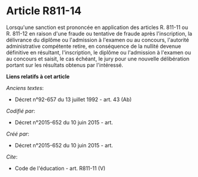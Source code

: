 # Article R811-14

Lorsqu'une sanction est prononcée en application des articles R. 811-11 ou R. 811-12 en raison d'une fraude ou tentative de
fraude après l'inscription, la délivrance du diplôme ou l'admission à l'examen ou au concours, l'autorité administrative
compétente retire, en conséquence de la nullité devenue définitive en résultant, l'inscription, le diplôme ou l'admission à
l'examen ou au concours et saisit, le cas échéant, le jury pour une nouvelle délibération portant sur les résultats obtenus
par l'intéressé.

**Liens relatifs à cet article**

_Anciens textes_:

  - Décret n°92-657 du 13 juillet 1992 - art. 43 (Ab)

_Codifié par_:

  - Décret n°2015-652 du 10 juin 2015 - art.

_Créé par_:

  - Décret n°2015-652 du 10 juin 2015 - art.

_Cite_:

  - Code de l'éducation - art. R811-11 (V)
